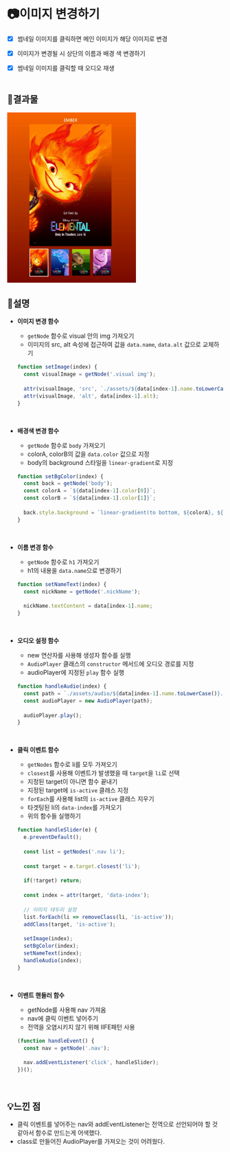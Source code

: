 # 📷이미지 변경하기


- [x] 썸네일 이미지를 클릭하면 메인 이미지가 해당 이미지로 변경
- [x] 이미지가 변경될 시 상단의 이름과 배경 색 변경하기
- [x] 썸네일 이미지를 클릭할 때 오디오 재생
<br><br>


## 🔮결과물

<img src="./client/images/result.gif" width="300" />


## 📝설명

* **이미지 변경 함수**
  * `getNode` 함수로 visual 안의 img 가져오기
  * 이미지의 src, alt 속성에 접근하여 값을 `data.name`, `data.alt` 값으로 교체하기
  ```js
  function setImage(index) {
    const visualImage = getNode('.visual img');
    
    attr(visualImage, 'src', `./assets/${data[index-1].name.toLowerCase()}.jpeg`);
    attr(visualImage, 'alt', data[index-1].alt);
  }
  ```
  <br>

* **배경색 변경 함수**
  * `getNode` 함수로 `body` 가져오기
  * colorA, colorB의 값을 `data.color` 값으로 지정
  * body의 background 스타일을 `linear-gradient`로 지정
  ```js
  function setBgColor(index) {
    const back = getNode('body');
    const colorA = `${data[index-1].color[0]}`;
    const colorB = `${data[index-1].color[1]}`;

    back.style.background = `linear-gradient(to bottom, ${colorA}, ${colorB})`;
  }
  ```
  <br>
  
* **이름 변경 함수**
  * `getNode` 함수로 `h1` 가져오기
  * h1의 내용을 `data.name`으로 변경하기
  ```js
  function setNameText(index) {
    const nickName = getNode('.nickName');
    
    nickName.textContent = data[index-1].name;
  }
  ```
  <br>

* **오디오 설정 함수**
  * new 연산자를 사용해 생성자 함수를 실행
  * `AudioPlayer` 클래스의 `constructor` 메서드에 오디오 경로를 지정
  * audioPlayer에 지정된 `play` 함수 실행
  ```js
  function handleAudio(index) {
    const path = `./assets/audio/${data[index-1].name.toLowerCase()}.m4a`;
    const audioPlayer = new AudioPlayer(path);

    audioPlayer.play();
  }
  ```
  <br>

* **클릭 이벤트 함수**
  * `getNodes` 함수로 li를 모두 가져오기
  * `closest`를 사용해 이벤트가 발생했을 때 `target`을 `li`로 선택
  * 지정된 target이 아니면 함수 끝내기
  * 지정된 target에 `is-active` 클래스 지정
  * `forEach`를 사용해 list의 `is-active` 클래스 지우기
  * 타겟팅된 li의 `data-index`를 가져오기
  * 위의 함수들 실행하기
  ```js
  function handleSlider(e) {
    e.preventDefault();
    
    const list = getNodes('.nav li');

    const target = e.target.closest('li');
    
    if(!target) return;
    
    const index = attr(target, 'data-index');

    // 이미지 테두리 설정
    list.forEach(li => removeClass(li, 'is-active'));
    addClass(target, 'is-active');

    setImage(index);
    setBgColor(index);
    setNameText(index);
    handleAudio(index);
  }
  ```
  <br>

* **이벤트 핸들러 함수**
  * getNode를 사용해 nav 가져옴
  * nav에 클릭 이벤트 넣어주기
  * 전역을 오염시키지 않기 위해 IIFE패턴 사용
  ```js
  (function handleEvent() {
    const nav = getNode('.nav');
    
    nav.addEventListener('click', handleSlider);
  })();
  ```
  <br>

## 💡느낀 점
- 클릭 이벤트를 넣어주는 nav와 addEventListener는 전역으로 선언되어야 할 것 같아서 함수로 만드는게 어색했다.
- class로 만들어진 AudioPlayer를 가져오는 것이 어려웠다.